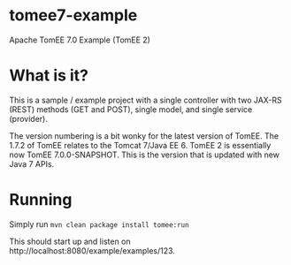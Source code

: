 # tomee7-example
Apache TomEE 7.0 Example (TomEE 2)

What is it?
===========

This is a sample / example project with a single controller with two
JAX-RS (REST) methods (GET and POST), single model, and single service (provider).

The version numbering is a bit wonky for the latest version of TomEE. The 1.7.2 of TomEE relates to
the Tomcat 7/Java EE 6. TomEE 2 is essentially now TomEE 7.0.0-SNAPSHOT. This is the version that
is updated with new Java 7 APIs.

Running
=======

Simply run `mvn clean package install tomee:run`

This should start up and listen on http://localhost:8080/example/examples/123.
